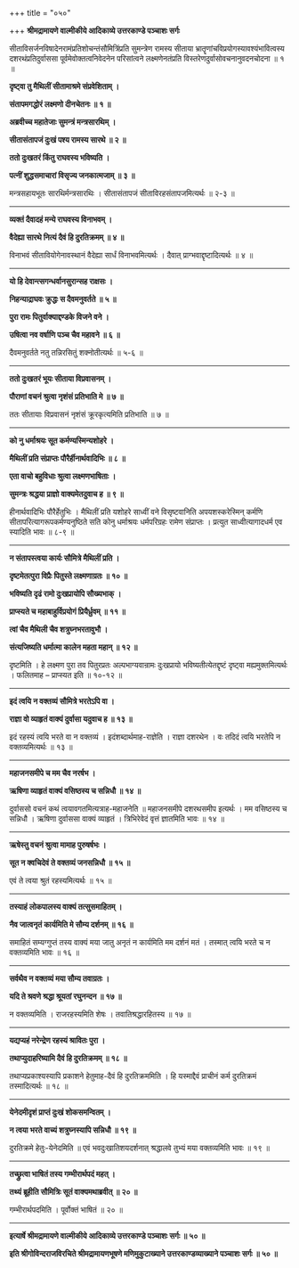 +++
title = "०५०"

+++
**श्रीमद्रामायणे वाल्मीकीये आदिकाव्ये उत्तरकाण्डे पञ्चाशः सर्गः**

सीताविसर्जनविषादेनरामंप्रतिशोचन्तंसौमित्रिंप्रति सुमन्त्रेण रामस्य सीताया भ्रातॄणांचविप्रयोगस्यावश्यंभावित्वस्य दशरथंप्रतिदुर्वाससा पूर्वमेवोक्तत्वनिवेदनेन परिसांत्वने लक्ष्मणेनतंप्रति विस्तरेणदुर्वासोवचनानुवदनचोदना ॥ १ ॥

**दृष्ट्वा तु मैथिलीं सीतामाश्रमे संप्रवेशिताम् ।**

**संतापमगद्धोरं लक्ष्मणो दीनचेतनः ॥ १ ॥**

**अब्रवीच्च महातेजाः सुमन्त्रं मन्त्रसारथिम् ।**

**सीतासंतापजं दुःखं पश्य रामस्य सारथे ॥ २ ॥**

**ततो दुःखतरं किंतु राघवस्य भविष्यति ।**

**पत्नीं शुद्धसमाचारां विसृज्य जनकात्मजाम् ॥ ३ ॥**

मन्त्रसहायभूतः सारथिर्मन्त्रसारथिः । सीतासंतापजं सीताविरहसंतापजमित्यर्थः ॥ २-३ ॥

****

**व्यक्तं दैवादहं मन्ये राघवस्य विनाभवम् ।**

**वैदेह्या सारथे नित्यं दैवं हि दुरतिक्रमम् ॥ ४ ॥**

विनाभवं सीतावियोगेनावस्थानं वैदेह्या सार्धं विनाभवमित्यर्थः । दैवात् प्राग्भवाद्दृष्टादित्यर्थः ॥ ४ ॥

****

**यो हि देवान्त्सगन्धर्वानसुरान्सह राक्षसः ।**

**निहन्याद्राघवः क्रुद्धः स दैवमनुवर्तते ॥ ५ ॥**

**पुरा रामः पितुर्वाक्याद्दण्डके विजने वने ।**

**उषित्वा नव वर्षाणि पञ्च चैव महावने ॥ ६ ॥**

दैवमनुवर्तते नतु तन्निरसितुं शक्नोतीत्यर्थः ॥ ५-६ ॥

****

**ततो दुःखतरं भूयः सीताया विप्रवासनम् ।**

**पौराणां वचनं श्रुत्वा नृशंसं प्रतिभाति मे ॥ ७ ॥**

ततः सीतायाः विप्रवासनं नृशंसं क्रूरकृत्यमिति प्रतिभाति ॥ ७ ॥

****

**को नु धर्माश्रयः सूत कर्मण्यस्मिन्यशोहरे ।**

**मैथिलीं प्रति संप्राप्तः पौरैर्हीनार्थवादिभिः ॥ ८ ॥**

**एता वाचो बहुविधाः श्रुत्वा लक्ष्मणभाषिताः ।**

**सुमन्त्रः श्रद्धया प्राज्ञो वाक्यमेतदुवाच ह ॥ ९ ॥**

हीनार्थवादिभिः पौरैर्हेतुभिः । मैथिलीं प्रति यशोहरे साध्वीं वने विसृष्टवानिति अपयशस्करेस्मिन् कर्मणि सीतापरित्यागरूपकर्मण्यनुष्ठिते सति कोनु धर्माश्रयः धर्मपरिग्रहः रामेण संप्राप्तः । प्रत्युत साध्वीत्यागादधर्म एव स्यादिति भावः ॥ ८-९ ॥

****

**न संतापस्त्वया कार्यः सौमित्रे मैथिलीं प्रति ।**

**दृष्टमेतत्पुरा विप्रैः पितुस्ते लक्ष्मणाग्रतः ॥ १० ॥**

**भविष्यति दृढं रामो दुःखप्रायोपि सौख्यभाक् ।**

**प्राप्स्यते च महाबाहुर्विप्रयोगं प्रियैर्ध्रुवम् ॥ ११ ॥**

**त्वां चैव मैथिली चैव शत्रुघ्नभरतावुभौ ।**

**संत्यजिष्यति धर्मात्मा कालेन महता महान् ॥ १२ ॥**

दृष्टमिति । हे लक्ष्मण पुरा तव पितुरप्रतः अल्पभाग्यवान्रामः दुःखप्रायो भविष्यतीत्येतद्दृष्टं दृष्ट्वा मह्यमुक्तमित्यर्थः । फलितमाह – प्राप्स्यत इति ॥ १०-१२ ॥

****

**इदं त्वयि न वक्तव्यं सौमित्रे भरतेऽपि वा ।**

**राज्ञा वो व्याहृतं वाक्यं दुर्वासा यदुवाच ह ॥ १३ ॥**

इदं रहस्यं त्वयि भरते वा न वक्तव्यं । इदंशब्दार्थमाह-राज्ञेति । राज्ञा दशरथेन । वः तदिदं त्वयि भरतेपि न वक्तव्यमित्यर्थः ॥ १३ ॥

****

**महाजनसमीपे च मम चैव नरर्षभ ।**

**ऋषिणा व्याहृतं वाक्यं वसिष्ठस्य च सन्निधौ ॥ १४ ॥**

दुर्वाससो वचनं कथं त्वयावगतमित्यत्राह-महाजनेति ॥ महाजनसमीपे दशरथसमीप इत्यर्थः । मम वसिष्ठस्य च सन्निधौ । ऋषिणा दुर्वाससा वाक्यं व्याहृतं । त्रिभिरेवेदं वृत्तं ज्ञातमिति भावः ॥ १४ ॥

****

**ऋषेस्तु वचनं श्रुत्वा मामाह पुरुषर्षभः ।**

**सूत न क्वचिदेवं ते वक्तव्यं जनसन्निधौ ॥ १५ ॥**

एवं ते त्वया श्रुतं रहस्यमित्यर्थः ॥ १५ ॥

****

**तस्याहं लोकपालस्य वाक्यं तत्सुसमाहितम् ।**

**नैव जात्वनृतं कार्यमिति मे सौम्य दर्शनम् ॥ १६ ॥**

समाहितं सम्यग्गुप्तं तस्य वाक्यं मया जातु अनृतं न कार्यमिति मम दर्शनं मतं । तस्मात् त्वयि भरते च न वक्तव्यमिति भावः ॥ १६ ॥

****

**सर्वथैव न वक्तव्यं मया सौम्य तवाग्रतः ।**

**यदि ते श्रवणे श्रद्धा श्रूयतां रघुनन्दन ॥ १७ ॥**

न वक्तव्यमिति । राजरहस्यमिति शेषः । तवातिश्रद्धारहितस्य ॥ १७ ॥

****

**यद्यप्यहं नरेन्द्रेण रहस्यं श्रावितः पुरा ।**

**तथाप्युदाहरिष्यामि दैवं हि दुरतिक्रमम् ॥ १८ ॥**

तथाप्यप्रकाश्यस्यापि प्रकाशने हेतुमाह-दैवं हि दुरतिक्रममिति । हि यस्माद्दैवं प्राचीनं कर्म दुरतिक्रमं तस्मादित्यर्थः ॥ १८ ॥

****

**येनेदमीदृशं प्राप्तं दुःखं शोकसमन्वितम् ।**

**न त्वया भरते वाच्यं शत्रुघ्नस्यापि सन्निधौ ॥ १९ ॥**

दुरतिक्रमे हेतुः-येनेदमिति ॥ एवं भवदुःखातिशयदर्शनात् श्रद्धालवे तुभ्यं मया वक्तव्यमिति भावः ॥ १९ ॥

****

**तच्छ्रुत्वा भाषितं तस्य गम्भीरार्थपदं महत् ।**

**तथ्यं ब्रूहीति सौमित्रिः सूतं वाक्यमथाब्रवीत् ॥ २० ॥**

गम्भीरार्थपदमिति । पूर्वोक्तं भाषितं ॥ २० ॥

****

**इत्यार्षे श्रीमद्रामायणे वाल्मीकीये आदिकाव्ये उत्तरकाण्डे पञ्चाशः सर्गः ॥ ५० ॥**

**इति श्रीगोविन्दराजविरचिते श्रीमद्रामायणभूषणे मणिमुकुटाख्याने उत्तरकाण्डव्याख्याने पञ्चाशः सर्गः ॥ ५० ॥**
